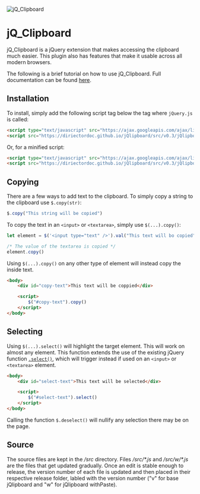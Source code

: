 ![jQ_Clipboard](https://user-images.githubusercontent.com/66105586/110230030-c00dce80-7edb-11eb-9d03-2d796745e606.png)

# jQ_Clipboard
jQ_Clipboard is a jQuery extension that makes accessing the clipboard much easier. This plugin also has features that make it usable across all modern browsers.

The following is a brief tutorial on how to use jQ_Clipboard. Full documentation can be found [here](https://diriectordoc.github.io/jQlipboard).

## Installation
To install, simply add the following script tag below the tag where `jQuery.js` is called:

```html
<script type="text/javascript" src="https://ajax.googleapis.com/ajax/libs/jquery/3.5.1/jquery.js"></script>
<script src="https://diriectordoc.github.io/jQlipboard/src/v0.3/jQlipboard.js"></script>
```

Or, for a minified script:

```html
<script type="text/javascript" src="https://ajax.googleapis.com/ajax/libs/jquery/3.5.1/jquery.min.js"></script>
<script src="https://diriectordoc.github.io/jQlipboard/src/v0.3/jQlipboard.min.js"></script>
```

## Copying
There are a few ways to add text to the clipboard. To simply copy a string to the clipboard use `$.copy(str)`:

```javascript
$.copy("This string will be copied")
```

To copy the text in an `<input>` or `<textarea>`, simply use `$(...).copy()`:

```javascript
let element = $('<input type="text" />').val("This text will bo copied").appendTo("body")

/* The value of the textarea is copied */
element.copy()
```

Using `$(...).copy()` on any other type of element will instead copy the inside text.

```html
<body>
	<div id="copy-text">This text will be coppied</div>

	<script>
		$("#copy-text").copy()
	</script>
</body>
```

## Selecting
Using `$(...).select()` will highlight the target element. This will work on almost any element. This function extends the use of the existing jQuery function [`.select()`](https://api.jquery.com/select/), which will trigger instead if used on an `<input>` or `<textarea>` element.

```html
<body>
	<div id="select-text">This text will be selected</div>

	<script>
		$("#select-text").select()
	</script>
</body>
```

Calling the function `$.deselect()` will nullify any selection there may be on the page.

## Source
The source files are kept in the */src* directory. Files */src/\*.js* and */src/w/\*.js* are the files that get updated gradually. Once an edit is stable enough to release, the version number of each file is updated and then placed in their respective release folder, labled with the version number ("v" for base jQlipboard and "w" for jQlipboard withPaste).